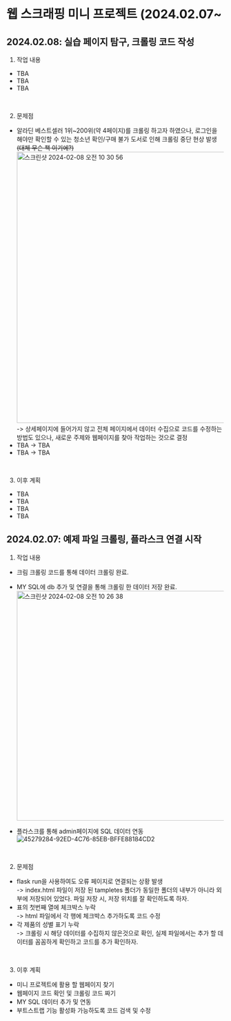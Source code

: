 웹 스크래핑 미니 프로젝트 (2024.02.07~
================================

## 2024.02.08: 실습 페이지 탐구, 크롤링 코드 작성

1. 작업 내용
  - TBA
  - TBA  
  - TBA

<br>

2. 문제점  
  - 알라딘 베스트셀러 1위~200위(약 4페이지)를 크롤링 하고자 하였으나, 로그인을 해야만 확인할 수 있는 청소년 확인/구매 불가 도서로 인해 크롤링 중단 현상 발생 ~~(대체 무슨 책 이기에?)~~  
    <img width="628" alt="스크린샷 2024-02-08 오전 10 30 56" src="https://github.com/Ina-Youn/oz_class/assets/155051602/ddec2bf3-1b8b-480b-bdd9-f141da5718eb">  
   -> 상세페이지에 들어가지 않고 전체 페이지에서 데이터 수집으로 코드를 수정하는 방법도 있으나, 새로운 주제와 웹페이지를 찾아 작업하는 것으로 결정
  - TBA
   -> TBA
  - TBA
   -> TBA

<br>

3. 이후 계획
  - TBA
  - TBA
  - TBA
  - TBA



## 2024.02.07: 예제 파일 크롤링, 플라스크 연결 시작

1. 작업 내용
  - 크림 크롤링 코드를 통해 데이터 크롤링 완료.  
  - MY SQL에 db 추가 및 연결을 통해 크롤링 한 데이터 저장 완료.  
    <img width="532" alt="스크린샷 2024-02-08 오전 10 26 38" src="https://github.com/Ina-Youn/oz_class/assets/155051602/f389279b-f0cc-4318-8ff6-b99e8980c7b9">

  - 플라스크를 통해 admin페이지에 SQL 데이터 연동  
    ![45279284-92ED-4C76-85EB-BFFE88184CD2](https://github.com/Ina-Youn/oz_class/assets/155051602/b3d4fc86-a0d3-481d-a5d3-cce3900e767a)



<br>

2. 문제점  
  - flask run을 사용하여도 오류 페이지로 연결되는 상황 발생  
   -> index.html 파일이 저장 된 tampletes 폴더가 동일한 폴더의 내부가 아니라 외부에 저장되어 있었다. 파일 저장 시, 저장 위치를 잘 확인하도록 하자.  
  - 표의 첫번째 열에 체크박스 누락  
   -> html 파일에서 각 행에 체크박스 추가하도록 코드 수정  
  - 각 제품의 성별 표기 누락  
   -> 크롤링 시 해당 데이터를 수집하지 않은것으로 확인, 실제 파일에서는 추가 할 데이터를 꼼꼼하게 확인하고 코드를 추가 확인하자.

<br>

3. 이후 계획
  - 미니 프로젝트에 활용 할 웹페이지 찾기
  - 웹페이지 코드 확인 및 크롤링 코드 짜기
  - MY SQL 데이터 추가 및 연동
  - 부트스트랩 기능 활성화 가능하도록 코드 검색 및 수정



